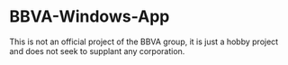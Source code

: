 # BBVA-Windows-App
This is not an official project of the BBVA group, it is just a hobby project and does not seek to supplant any corporation.
